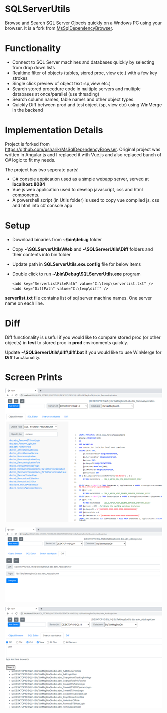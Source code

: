 # SQLServerUtils
Browse and Search SQL Server Ojbects quickly on a Wndows PC using your browser. It is a fork from [MsSqlDependencyBrowser](https://github.com/usharik/MsSqlDependencyBrowser).

# Functionality
- Connect to SQL Server machines and databases quickly by selecting from drop down lists
- Realtime filter of objects (tables, stored proc, view etc.) with a few key strokes
- Single click preview of object text (sp,view etc.)
- Search stored procedure code in multiple servers and multiple databases at once/parallel (use threading)
- Search column names, table names and other object types.
- Quickly Diff between prod and test object (sp, view etc) using WinMerge in the backend


# Implementation Details
Project is forked from https://github.com/usharik/MsSqlDependencyBrowser. Original project was written in Angular js and I replaced it with Vue.js and also replaced bunch of C# logic to fit my needs.


The project has two seperate parts!
- C# console application used as a simple webapp server, served at **localhost:8084**
- Vue js web application used to develop javascript, css and html components.
- A powershell script (in Utils folder) is used to copy vue compiled js, css and html into c# console app

# Setup
- Download binaries from **~\bin\debug** folder
- Copy **~\SQLServerUtils\Web** and **~\SQLServerUtils\Diff** folders and their contents into bin folder
- Update path in **SQLServerUtils.exe.config** file for below items
- Double click to run **~\bin\Debug\SQLServerUtils.exe** program

  ```
  <add key="ServerListFilePath" value="C:\temp\serverlist.txt" />
  <add key="DiffPath" value="C:\temp\diff" />
  ```
    
 **serverlist.txt** file contains list of sql server machine names. One server name on each line.
 
 
 # Diff
 Diff functionality is useful if you would like to compare stored proc (or other objects) in **test** to stored proc in **prod** environments quickly.
 
 Update **~\SQLServerUtils\diff\diff.bat** if you would like to use WinMerge for **Diff** functionality.
 
 
 
# Screen Prints
![MainPage](https://github.com/ali4728/SQLServerUtils/blob/master/Utils/img/Navigate_Stored_Procs.PNG)

![Diff](https://github.com/ali4728/SQLServerUtils/blob/master/Utils/img/Diff.PNG)

![Search](https://github.com/ali4728/SQLServerUtils/blob/master/Utils/img/Search.PNG)


